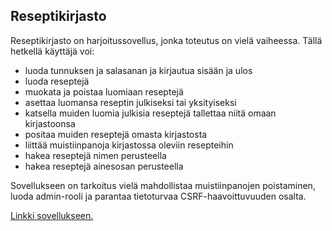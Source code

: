 ## Reseptikirjasto

Reseptikirjasto on harjoitussovellus, jonka toteutus on vielä vaiheessa. Tällä hetkellä käyttäjä voi:

- luoda tunnuksen ja salasanan ja kirjautua sisään ja ulos
- luoda reseptejä
- muokata ja poistaa luomiaan reseptejä
- asettaa luomansa reseptin julkiseksi tai yksityiseksi
- katsella muiden luomia julkisia reseptejä tallettaa niitä omaan kirjastoonsa
- positaa muiden reseptejä omasta kirjastosta
- liittää muistiinpanoja kirjastossa oleviin resepteihin
- hakea reseptejä nimen perusteella
- hakea reseptejä ainesosan perusteella

Sovellukseen on tarkoitus vielä mahdollistaa muistiinpanojen poistaminen, luoda admin-rooli ja parantaa tietoturvaa CSRF-haavoittuvuuden osalta. 

[Linkki sovellukseen.](https://reseptikirjasto.herokuapp.com/)